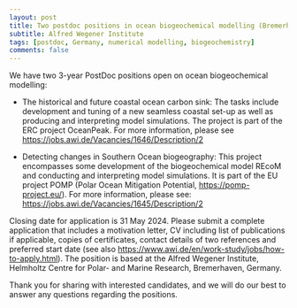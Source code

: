 ```yaml
---
layout: post
title: Two postdoc positions in ocean biogeochemical modelling (Bremerhaven, Germany)
subtitle: Alfred Wegener Institute
tags: [postdoc, Germany, numerical modelling, biogeochemistry]
comments: false
---
```

We have two 3-year PostDoc positions open on ocean biogeochemical modelling:

- The historical and future coastal ocean carbon sink: The tasks include development and tuning of a new seamless coastal set-up as well as producing and interpreting model simulations. The project is part of the ERC project OceanPeak. For more information, please see https://jobs.awi.de/Vacancies/1646/Description/2

- Detecting changes in Southern Ocean biogeography: This project encompasses some development of the biogeochemical model REcoM and conducting and interpreting model simulations. It is part of the EU project POMP (Polar Ocean Mitigation Potential, https://pomp-project.eu/). For more information, please see: https://jobs.awi.de/Vacancies/1645/Description/2

Closing date for application is 31 May 2024. Please submit a complete application that includes a motivation letter, CV including list of publications if applicable, copies of certificates, contact details of two references and preferred start date (see also https://www.awi.de/en/work-study/jobs/how-to-apply.html). The position is based at the Alfred Wegener Institute, Helmholtz Centre for Polar- and Marine Research, Bremerhaven, Germany.

Thank you for sharing with interested candidates, and we will do our best to answer any questions regarding the positions.
